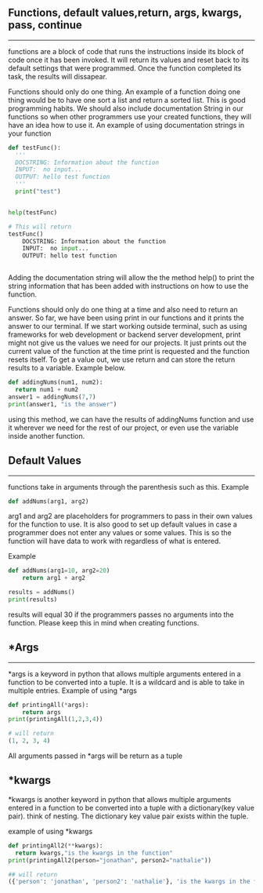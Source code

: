 ## Functions, default values,return, args, kwargs, pass, continue
___
functions are a block of code that runs the instructions inside its block of code once it has been invoked. It will return its values and reset back to its default settings that were programmed. Once the function completed its task, the results will dissapear. 

Functions should only do one thing. An example of a function doing one thing would be to have one sort a list and return a sorted list. This is good programming habits. We should also include documentation String in our functions so when other programmers use your created functions, they will have an idea how to use it.
An example of using documentation strings in your function

```python
def testFunc():
  '''
  DOCSTRING: Information about the function
  INPUT:  no input...
  OUTPUT: hello test function
  '''
  print("test")


help(testFunc)

# This will return
testFunc()
    DOCSTRING: Information about the function
    INPUT:  no input...
    OUTPUT: hello test function



```

Adding the documentation string will allow the the method help() to print the string information that has been added with instructions on how to use the function.



Functions should only do one thing at a time and also need to return an answer. So far, we have been using print in our functions and it prints the answer to our terminal. If we start working outside terminal, such as using frameworks for web development or backend server development, print might not give us the values we need for our projects. It just prints out the current value of the function at the time print is requested and the function resets itself. To get a value out, we use return and can store the return results to a variable.
Example below.

```python
def addingNums(num1, num2):
  return num1 + num2
answer1 = addingNums(7,7)
print(answer1, "is the answer")
```

using this method, we can have the results of addingNums function and use it wherever we need for the rest of our project, or even use the variable inside another function.


## Default Values
___
functions take in arguments through the parenthesis such as this.
Example
```python
def addNums(arg1, arg2)
```

arg1 and arg2 are placeholders for programmers to pass in their own values for the function to use. It is also good to set up default values in case a programmer does not enter any values or some values. This is so the function will have data to work with regardless of what is entered.

Example
```python
def addNums(arg1=10, arg2=20)
    return arg1 + arg2

results = addNums()
print(results)
```


results will equal 30 if the programmers passes no arguments into the function. Please keep this in mind when creating functions.

## *Args
___
*args is a keyword in python that allows multiple arguments entered in a function to be converted into a tuple. It is a wildcard and is able to take in multiple entries. 
Example of using *args

```python
def printingAll(*args):
    return args
print(printingAll(1,2,3,4))

# will return 
(1, 2, 3, 4)
```

All arguments passed in *args will be return as a tuple


## *kwargs
*kwargs is another keyword in python that allows multiple arguments entered in a function to be converted into a tuple with a dictionary(key value pair). think of nesting. The dictionary key value pair exists within the tuple.

example of using *kwargs
```python
def printingAll2(**kwargs):
  return kwargs,"is the kwargs in the function"
print(printingAll2(person="jonathan", person2="nathalie"))

## will return
({'person': 'jonathan', 'person2': 'nathalie'}, 'is the kwargs in the function')
```

